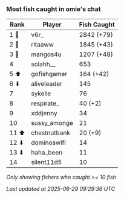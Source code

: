 ### Most fish caught in omie's chat
| Rank | Player | Fish Caught |
|------|--------|-----------|
| 1 🥇  | v6r_  | 2842 (+79) |
| 2 🥈  | ritaaww  | 1845 (+43) |
| 3 🥉  | mangos4u  | 1207 (+48) |
| 4  | solahh__  | 653 |
| 5 ⬆ | gofishgamer  | 164 (+42) |
| 6 ⬇ | aliveleader  | 145 |
| 7  | sykelle  | 76 |
| 8  | respirate_  | 40 (+2) |
| 9  | xddjenny  | 34 |
| 10  | sussy_amonge  | 21 |
| 11 ⬆ | chestnutbank  | 20 (+9) |
| 12 ⬇ | dominoswifi  | 14 |
| 13 ⬇ | haha_been  | 11 |
| 14  | silent11d5  | 10 |

_Only showing fishers who caught >= 10 fish_

_Last updated at 2025-06-29 09:29:36 UTC_